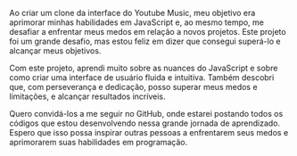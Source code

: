 Ao criar um clone da interface do Youtube Music, meu objetivo era aprimorar minhas habilidades em JavaScript e, ao mesmo tempo, me desafiar a enfrentar meus medos em relação a novos projetos. Este projeto foi um grande desafio, mas estou feliz em dizer que consegui superá-lo e alcançar meus objetivos.

Com este projeto, aprendi muito sobre as nuances do JavaScript e sobre como criar uma interface de usuário fluida e intuitiva. Também descobri que, com perseverança e dedicação, posso superar meus medos e limitações, e alcançar resultados incríveis.

Quero convidá-los a me seguir no GitHub, onde estarei postando todos os códigos que estou desenvolvendo nessa grande jornada de aprendizado. Espero que isso possa inspirar outras pessoas a enfrentarem seus medos e aprimorarem suas habilidades em programação.